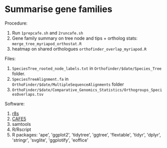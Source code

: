 # Summarise gene families
Procedure:
1. Run `1prepcafe.sh` and `2runcafe.sh`
2. Gene family summary on tree node and tips + ortholog stats: `merge_tree_myriapod_orthostat.R`
3. heatmap on shared orthologues `orthofinder_overlap_myriapod.R`

Files:
1. `SpeciesTree_rooted_node_labels.txt` in `Orthofinder/$date/Species_Tree` folder.
2. `SpeciesTreeAlignment.fa` in `OrthoFinder/$date/MultipleSequenceAlignments` folder
3. `OrthoFinder/$date/Comparative_Genomics_Statistics/Orthogroups_SpeciesOverlaps.tsv`

Software:
1. [r8s](https://sourceforge.net/projects/r8s/files/r8s1.81.tar.gz)
2. [CAFE5](https://github.com/hahnlab/CAFE5)
3. samtools
4. R/Rscript
5. R packages: 'ape', 'ggplot2', 'tidytree', 'ggtree', 'flextable', 'tidyr', 'dplyr', 'stringr', 'svglite', 'ggplotify', 'eoffice' 
